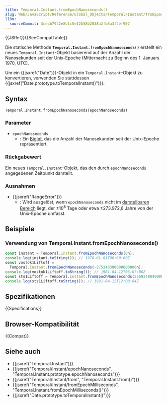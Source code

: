 ```yaml
---
title: Temporal.Instant.fromEpochNanoseconds()
slug: Web/JavaScript/Reference/Global_Objects/Temporal/Instant/fromEpochNanoseconds
l10n:
  sourceCommit: 3cecb7942e8b1c5e12b58b2838a2fb8a3f4ef907
---
```


{{JSRef}}{{SeeCompatTable}}

Die statische Methode **`Temporal.Instant.fromEpochNanoseconds()`** erstellt ein neues `Temporal.Instant`-Objekt basierend auf der Anzahl der Nanosekunden seit der Unix-Epoche (Mitternacht zu Beginn des 1. Januars 1970, UTC).

Um ein {{jsxref("Date")}}-Objekt in ein `Temporal.Instant`-Objekt zu konvertieren, verwenden Sie stattdessen {{jsxref("Date.prototype.toTemporalInstant()")}}.

## Syntax

```js-nolint
Temporal.Instant.fromEpochNanoseconds(epochNanoseconds)
```

### Parameter

- `epochNanoseconds`
  - : Ein [BigInt](/de/docs/Web/JavaScript/Reference/Global_Objects/BigInt), das die Anzahl der Nanosekunden seit der Unix-Epoche repräsentiert.

### Rückgabewert

Ein neues `Temporal.Instant`-Objekt, das den durch `epochNanoseconds` angegebenen Zeitpunkt darstellt.

### Ausnahmen

- {{jsxref("RangeError")}}
  - : Wird ausgelöst, wenn `epochNanoseconds` nicht im [darstellbaren Bereich](/de/docs/Web/JavaScript/Reference/Global_Objects/Temporal#representable_dates) liegt, der ±10<sup>8</sup> Tage oder etwa ±273.972,6 Jahre von der Unix-Epoche umfasst.

## Beispiele

### Verwendung von Temporal.Instant.fromEpochNanoseconds()

```js
const instant = Temporal.Instant.fromEpochNanoseconds(0n);
console.log(instant.toString()); // 1970-01-01T00:00:00Z
const vostok1Liftoff =
  Temporal.Instant.fromEpochNanoseconds(-275248380000000000n);
console.log(vostok1Liftoff.toString()); // 1961-04-12T06:07:00Z
const sts1Liftoff = Temporal.Instant.fromEpochNanoseconds(355924804000000000n);
console.log(sts1Liftoff.toString()); // 1981-04-12T12:00:04Z
```

## Spezifikationen

{{Specifications}}

## Browser-Kompatibilität

{{Compat}}

## Siehe auch

- {{jsxref("Temporal.Instant")}}
- {{jsxref("Temporal/Instant/epochNanoseconds", "Temporal.Instant.prototype.epochNanoseconds")}}
- {{jsxref("Temporal/Instant/from", "Temporal.Instant.from()")}}
- {{jsxref("Temporal/Instant/fromEpochMilliseconds", "Temporal.Instant.fromEpochMilliseconds()")}}
- {{jsxref("Date.prototype.toTemporalInstant()")}}
